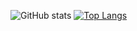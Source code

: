 ![GitHub stats](https://github-readme-stats.vercel.app/api?username=rampantspark&show_icons=true&theme=synthwave&count_private=true)
[![Top Langs](https://github-readme-stats.vercel.app/api/top-langs/?username=rampantspark&theme=radical&count_private=true)](https://github.com/anuraghazra/github-readme-stats)